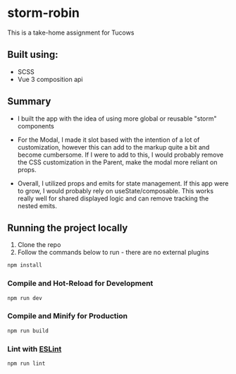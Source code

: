 # storm-robin

This is a take-home assignment for Tucows

## Built using:

- SCSS
- Vue 3 composition api

## Summary

- I built the app with the idea of using more global or reusable "storm" components

- For the Modal, I made it slot based with the intention of a lot of customization, however this can add to the markup quite a bit
  and become cumbersome. If I were to add to this, I would probably remove the CSS customization in the Parent, make the modal more reliant on props.

- Overall, I utilized props and emits for state management. If this app were to grow, I would probably rely on useState/composable. This works really well for shared displayed logic and
  can remove tracking the nested emits.

## Running the project locally

1. Clone the repo
2. Follow the commands below to run - there are no external plugins

```sh
npm install
```

### Compile and Hot-Reload for Development

```sh
npm run dev
```

### Compile and Minify for Production

```sh
npm run build
```

### Lint with [ESLint](https://eslint.org/)

```sh
npm run lint
```
